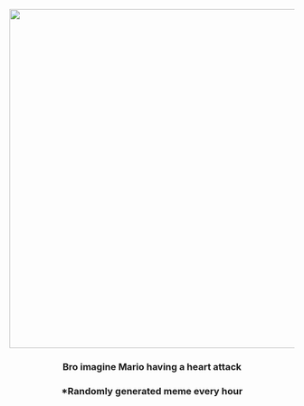 <p align="center">
        <img src="https://i.redd.it/oa42uaimi0591.jpg" width="600" height="600">
        </p>
        <h3 align="center">Bro imagine Mario having a heart attack</h3>
        <h3 align="center">*Randomly generated meme every hour</h3>
    